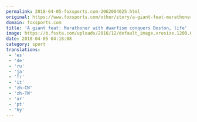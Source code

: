 ```yaml
---
permalink: 2018-04-05-foxsports.com-2062004025.html
original: https://www.foxsports.com/other/story/a-giant-feat-marathoner-with-dwarfism-conquers-boston-life-040518
domain: foxsports.com
title: 'A giant feat: Marathoner with dwarfism conquers Boston, life'
image: https://b.fssta.com/uploads/2016/12/default_image.vresize.1200.630.high.0.png
date: 2018-04-05 04:18:08
category: sport
translations: 
 - 'es'
 - 'de'
 - 'ru'
 - 'ja'
 - 'fr'
 - 'it'
 - 'zh-CN'
 - 'zh-TW'
 - 'ar'
 - 'pt'
 - 'hy'
---
```


